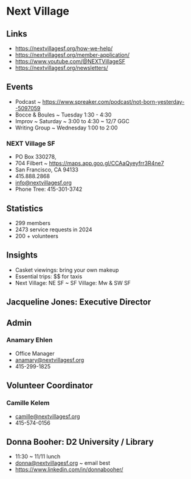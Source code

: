# Next Village

## Links

* https://nextvillagesf.org/how-we-help/
* https://nextvillagesf.org/member-application/
* https://www.youtube.com/@NEXTVillageSF
* https://nextvillagesf.org/newsletters/

## Events

* Podcast ~ https://www.spreaker.com/podcast/not-born-yesterday--5097059
* Bocce & Boules ~ Tuesday 1:30 - 4:30
* Improv ~ Saturday ~ 3:00 to 4:30 ~ 12/7 GGC
* Writing Group ~ Wednesday 1:00 to 2:00

### NEXT Village SF

* PO Box 330278,
* 704 Filbert ~ https://maps.app.goo.gl/CCAaQyeyfrr3R4ne7
* San Francisco, CA 94133
* 415.888.2868
* info@nextvillagesf.org
* Phone Tree: 415-301-3742

## Statistics

* 299 members
* 2473 service requests in 2024
* 200 + volunteers

## Insights

* Casket viewings: bring your own makeup
* Essential trips: $$ for taxis
* Next Village: NE SF ~ SF Village: Mw & SW SF


## Jacqueline Jones: Executive Director


## Admin

### Anamary Ehlen

* Office Manager
* anamary@nextvillagesf.org
* 415-299-1825

## Volunteer Coordinator

### Camille Kelem

* camille@nextvillagesf.org
* 415-574-0156


## Donna Booher: D2 University / Library

* 11:30 ~ 11/11 lunch
* donna@nextvillagesf.org ~ email best
* https://www.linkedin.com/in/donnabooher/


